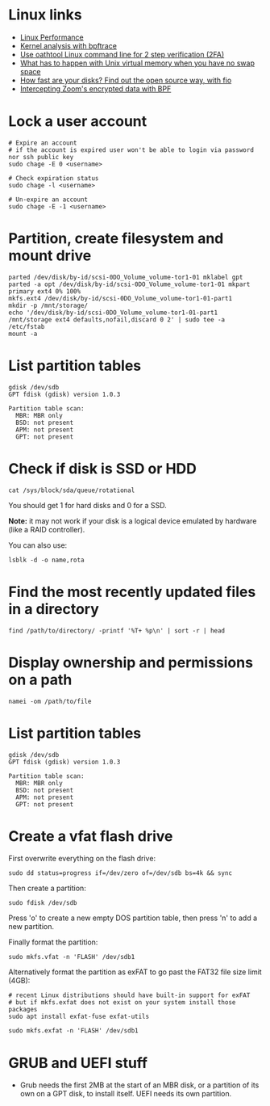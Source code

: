 # Linux links
- [Linux Performance](http://www.brendangregg.com/linuxperf.html)
- [Kernel analysis with bpftrace](https://lwn.net/Articles/793749/)
- [Use oathtool Linux command line for 2 step verification (2FA)](https://www.cyberciti.biz/faq/use-oathtool-linux-command-line-for-2-step-verification-2fa/)
- [What has to happen with Unix virtual memory when you have no swap space](https://utcc.utoronto.ca/~cks/space/blog/unix/NoSwapConsequence)
- [How fast are your disks? Find out the open source way, with fio](https://arstechnica.com/gadgets/2020/02/how-fast-are-your-disks-find-out-the-open-source-way-with-fio/)
- [Intercepting Zoom's encrypted data with BPF](https://confused.ai/posts/intercepting-zoom-tls-encryption-bpf-uprobes)

# Lock a user account
```
# Expire an account
# if the account is expired user won't be able to login via password nor ssh public key
sudo chage -E 0 <username>

# Check expiration status
sudo chage -l <username>

# Un-expire an account
sudo chage -E -1 <username>
```

# Partition, create filesystem and mount drive
```
parted /dev/disk/by-id/scsi-0DO_Volume_volume-tor1-01 mklabel gpt
parted -a opt /dev/disk/by-id/scsi-0DO_Volume_volume-tor1-01 mkpart primary ext4 0% 100%
mkfs.ext4 /dev/disk/by-id/scsi-0DO_Volume_volume-tor1-01-part1
mkdir -p /mnt/storage/
echo '/dev/disk/by-id/scsi-0DO_Volume_volume-tor1-01-part1 /mnt/storage ext4 defaults,nofail,discard 0 2' | sudo tee -a /etc/fstab
mount -a
```

# List partition tables
```
gdisk /dev/sdb
GPT fdisk (gdisk) version 1.0.3

Partition table scan:
  MBR: MBR only
  BSD: not present
  APM: not present
  GPT: not present
```

# Check if disk is SSD or HDD

```
cat /sys/block/sda/queue/rotational
```

You should get 1 for hard disks and 0 for a SSD.

**Note:** it may not work if your disk is a logical device emulated by hardware (like a RAID controller).

You can also use:
```
lsblk -d -o name,rota
```

# Find the most recently updated files in a directory
```
find /path/to/directory/ -printf '%T+ %p\n' | sort -r | head
```

# Display ownership and permissions on a path
```
namei -om /path/to/file
```

# List partition tables
```
gdisk /dev/sdb
GPT fdisk (gdisk) version 1.0.3

Partition table scan:
  MBR: MBR only
  BSD: not present
  APM: not present
  GPT: not present
```

# Create a vfat flash drive
First overwrite everything on the flash drive:
```
sudo dd status=progress if=/dev/zero of=/dev/sdb bs=4k && sync
```

Then create a partition:
```
sudo fdisk /dev/sdb
```

Press 'o' to create a new empty DOS partition table, then press 'n' to add a new partition.

Finally format the partition:
```
sudo mkfs.vfat -n 'FLASH' /dev/sdb1
```

Alternatively format the partition as exFAT to go past the FAT32 file size limit (4GB):
```
# recent Linux distributions should have built-in support for exFAT
# but if mkfs.exfat does not exist on your system install those packages
sudo apt install exfat-fuse exfat-utils

sudo mkfs.exfat -n 'FLASH' /dev/sdb1
```

#  GRUB and UEFI stuff
- Grub needs the first 2MB at the start of an MBR disk, or a partition of its own on a GPT disk, to install itself. UEFI needs its own partition.
